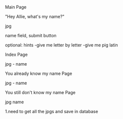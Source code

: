 Main Page

"Hey Allie, what's my name?"

jpg


name field, submit button

optional:
hints
  -give me letter by letter
  -give me pig latin


Index Page

jpg - name


You already know my name Page

jpg - name


You still don't know my name Page

jpg name


1.need to get all the jpgs and save in database